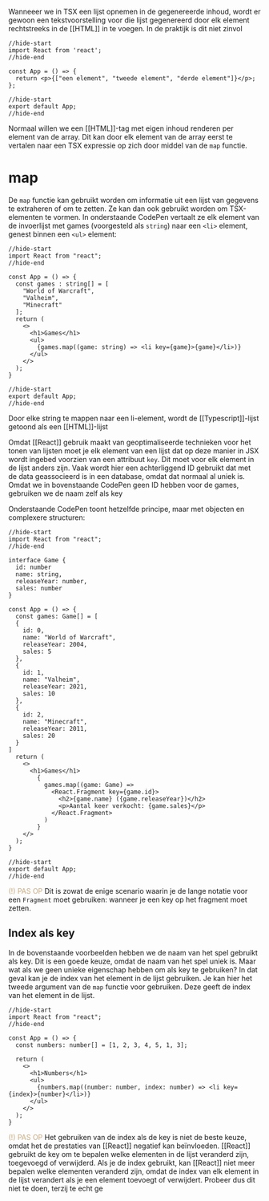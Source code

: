 Wanneeer we in TSX een lijst opnemen in de gegenereerde inhoud, wordt er gewoon een tekstvoorstelling voor die lijst gegenereerd door elk element rechtstreeks in de [[HTML]] in te voegen. In de praktijk is dit niet zinvol
```tsx
//hide-start
import React from 'react';
//hide-end

const App = () => {
  return <p>{["een element", "tweede element", "derde element"]}</p>;
};

//hide-start
export default App;
//hide-end
```
Normaal willen we een [[HTML]]-tag met eigen inhoud renderen per element van de array. Dit kan door elk element van de array eerst te vertalen naar een TSX expressie op zich door middel van de `map` functie.

# map
De `map` functie kan gebruikt worden om informatie uit een lijst van gegevens te extraheren of om te zetten. Ze kan dan ook gebruikt worden om TSX-elementen te vormen. In onderstaande CodePen vertaalt ze elk element van de invoerlijst met games (voorgesteld als `string`) naar een `<li>` element, genest binnen een `<ul>` element:
```tsx
//hide-start
import React from "react";
//hide-end

const App = () => {
  const games : string[] = [
    "World of Warcraft",
    "Valheim",
    "Minecraft"
  ];
  return (
    <>
      <h1>Games</h1>
      <ul>
        {games.map((game: string) => <li key={game}>{game}</li>)}
      </ul>
    </>
  );
}

//hide-start
export default App;
//hide-end
```
Door elke string te mappen naar een li-element, wordt de [[Typescript]]-lijst getoond als een [[HTML]]-lijst

Omdat [[React]] gebruik maakt van geoptimaliseerde technieken voor het tonen van lijsten moet je elk element van een lijst dat op deze manier in JSX wordt ingebed voorzien van een attribuut `key`. Dit moet voor elk element in de lijst anders zijn. Vaak wordt hier een achterliggend ID gebruikt dat met de data geassocieerd is in een database, omdat dat normaal al uniek is. Omdat we in bovenstaande CodePen geen ID hebben voor de games, gebruiken we de naam zelf als key

Onderstaande CodePen toont hetzelfde principe, maar met objecten en complexere structuren:
```tsx
//hide-start
import React from "react";
//hide-end

interface Game {
  id: number
  name: string,
  releaseYear: number,
  sales: number
}

const App = () => {
  const games: Game[] = [
  {
    id: 0,
    name: "World of Warcraft",
    releaseYear: 2004,
    sales: 5
  },
  {
    id: 1,
    name: "Valheim",
    releaseYear: 2021,
    sales: 10
  },
  {
    id: 2,
    name: "Minecraft",
    releaseYear: 2011,
    sales: 20
  }
]
  return (
    <>
      <h1>Games</h1>
        {
          games.map((game: Game) =>
            <React.Fragment key={game.id}>
              <h2>{game.name} ({game.releaseYear})</h2>
              <p>Aantal keer verkocht: {game.sales}</p>
            </React.Fragment>
          )
        }
    </>
  );
}

//hide-start
export default App;
//hide-end
```

<span style="color:#c8ab83;">(!) PAS OP</span>
Dit is zowat de enige scenario waarin je de lange notatie voor een `Fragment` moet gebruiken: wanneer je een key op het fragment moet zetten.

## Index als key
In de bovenstaande voorbeelden hebben we de naam van het spel gebruikt als key. Dit is een goede keuze, omdat de naam van het spel uniek is. Maar wat als we geen unieke eigenschap hebben om als key te gebruiken? In dat geval kan je de index van het element in de lijst gebruiken. Je kan hier het tweede argument van de `map` functie voor gebruiken. Deze geeft de index van het element in de lijst.
```tsx
//hide-start
import React from "react";
//hide-end

const App = () => {
  const numbers: number[] = [1, 2, 3, 4, 5, 1, 3];

  return (
    <>
      <h1>Numbers</h1>
      <ul>
        {numbers.map((number: number, index: number) => <li key={index}>{number}</li>)}
      </ul>
    </>
  );
}
```
<span style="color:#c8ab83;">(!) PAS OP</span>
Het gebruiken van de index als de key is niet de beste keuze, omdat het de prestaties van [[React]] negatief kan beïnvloeden. [[React]] gebruikt de key om te bepalen welke elementen in de lijst veranderd zijn, toegevoegd of verwijderd. Als je de index gebruikt, kan [[React]] niet meer bepalen welke elementen veranderd zijn, omdat de index van elk element in de lijst verandert als je een element toevoegt of verwijdert. Probeer dus dit niet te doen, terzij te echt ge